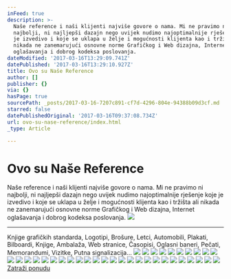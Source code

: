 ```yaml
---
inFeed: true
description: >-
  Naše reference i naši klijenti najviše govore o nama. Mi ne pravimo ni
  najbolji, ni najljepši dazajn nego uvijek nudimo najoptimalnije rješenje koje
  je izvedivo i koje se uklapa u želje i mogućnosti klijenta kao i tržišta ali
  nikada ne zanemarujući osnovne norme Grafičkog i Web dizajna, Internet
  oglašavanja i dobrog kodeksa poslovanja.
dateModified: '2017-03-16T13:29:09.741Z'
datePublished: '2017-03-16T13:29:10.927Z'
title: Ovo su Naše Reference
author: []
publisher: {}
via: {}
hasPage: true
sourcePath: _posts/2017-03-16-7207c891-cf7d-4296-804e-94388b09d3cf.md
starred: false
datePublishedOriginal: '2017-03-16T09:37:08.734Z'
url: ovo-su-nase-reference/index.html
_type: Article

---
```

# Ovo su Naše Reference

Naše reference i naši klijenti najviše govore o nama. Mi ne pravimo ni najbolji, ni najljepši dazajn nego uvijek nudimo najoptimalnije rješenje koje je izvedivo i koje se uklapa u želje i mogućnosti klijenta kao i tržišta ali nikada ne zanemarujući osnovne norme Grafičkog i Web dizajna, Internet oglašavanja i dobrog kodeksa poslovanja.
![](https://the-grid-user-content.s3-us-west-2.amazonaws.com/ed34ae8e-90b3-4a26-8ae6-57942e13f47f.jpg)

---

Knjige grafičkih standarda, Logotipi, Brošure, Letci, Automobili, Plakati, Bilboardi, Knjige, Ambalaža, Web stranice, Časopisi, Oglasni baneri, Pečati, Memorandumi, Vizitke, Putna signalizacija...
![](https://the-grid-user-content.s3-us-west-2.amazonaws.com/87cb2c78-3a8f-451d-936a-911bd7268c61.jpg)
![](https://the-grid-user-content.s3-us-west-2.amazonaws.com/24603594-a58c-4562-8a7f-d4c69c376e95.jpg)
![](https://the-grid-user-content.s3-us-west-2.amazonaws.com/fcee6d18-d324-4900-b560-997dc052268f.jpg)
![](https://the-grid-user-content.s3-us-west-2.amazonaws.com/5ac575cd-b292-451c-8a11-b495fb957769.jpg)
![](https://the-grid-user-content.s3-us-west-2.amazonaws.com/05d7f2ae-04bd-4de0-968a-4d01179c5eb1.jpg)
![](https://the-grid-user-content.s3-us-west-2.amazonaws.com/262fa08b-75d9-482f-88f8-ab4b0039aba1.jpg)
![](https://s3-us-west-2.amazonaws.com/the-grid-img/p/92f302b5a128e5b824ae45fbf233de9771fdb8e3.jpg)
![](https://the-grid-user-content.s3-us-west-2.amazonaws.com/ff2eefee-5801-4025-803c-35b8518a0167.jpg)
![](https://the-grid-user-content.s3-us-west-2.amazonaws.com/e48e3642-8d07-4134-875c-ec7645aa3ce6.jpg)
![](https://the-grid-user-content.s3-us-west-2.amazonaws.com/7cc2a30e-98a8-4667-9ecc-d63a895966ce.jpg)
![](https://s3-us-west-2.amazonaws.com/the-grid-img/p/2aa21242f1b00603fd2b2671ed3143dc73cee360.jpg)
![](https://s3-us-west-2.amazonaws.com/the-grid-img/p/d0364c73a099fb7b5c71bd8c29d1a697a28a7a08.jpg)
![](https://the-grid-user-content.s3-us-west-2.amazonaws.com/50254de4-1424-4947-96fb-9f5dd4093ca8.jpg)
![](https://the-grid-user-content.s3-us-west-2.amazonaws.com/6f52348e-5cc3-41dc-95b3-18b7a4f3f286.jpg)
![](https://the-grid-user-content.s3-us-west-2.amazonaws.com/0fbf8273-128a-4742-aa9e-d566b9b90f6c.jpg)
![](https://the-grid-user-content.s3-us-west-2.amazonaws.com/8bc5ca00-d8d1-4ecf-bc21-12a58dc5e38b.jpg)
![](https://the-grid-user-content.s3-us-west-2.amazonaws.com/5c0b3c79-3951-433f-a623-0ddd8b650b3f.jpg)
![](https://the-grid-user-content.s3-us-west-2.amazonaws.com/a122acdc-8d81-487c-8445-8b98e6c5ba8d.jpg)
![](https://s3-us-west-2.amazonaws.com/the-grid-img/p/de03c553f02484c6f36f3169eecdfde0fe38afa9.jpg)
![](https://the-grid-user-content.s3-us-west-2.amazonaws.com/bb713478-164c-4af8-97ba-2d387a1330b3.jpg)
![](https://the-grid-user-content.s3-us-west-2.amazonaws.com/249aba1c-b03e-4d6f-a092-981ecb2120f0.jpg)
![](https://the-grid-user-content.s3-us-west-2.amazonaws.com/f00eff1d-8062-492c-a47a-ace22fe0911b.jpg)
![](https://the-grid-user-content.s3-us-west-2.amazonaws.com/5104b471-a1bd-4226-b91f-6b1dbbbbf07d.jpg)
![](https://the-grid-user-content.s3-us-west-2.amazonaws.com/9a6bca7f-9b85-49f1-81f3-421ce3b86a6d.jpg)
![](https://the-grid-user-content.s3-us-west-2.amazonaws.com/684c0cf3-fbb7-408e-9717-7453c6a4995d.jpg)
![](https://the-grid-user-content.s3-us-west-2.amazonaws.com/c42e9149-f6f9-4b58-b2d1-ae522c8c365d.jpg)
![](https://the-grid-user-content.s3-us-west-2.amazonaws.com/3339d699-9a2a-4665-85f6-ae94a03b970c.jpg)
![](https://the-grid-user-content.s3-us-west-2.amazonaws.com/61a1c819-92a0-41b3-a518-fd842c9af09d.jpg)
![](https://the-grid-user-content.s3-us-west-2.amazonaws.com/c37f6ca1-d73b-424a-a69f-0505931ef4cf.jpg)
![](https://the-grid-user-content.s3-us-west-2.amazonaws.com/e40fb5c2-a549-4114-9bd0-f48fdc289947.jpg)
![](https://the-grid-user-content.s3-us-west-2.amazonaws.com/aa3d456a-ae55-4a2b-a6b1-41d094a151ac.jpg)
![](https://the-grid-user-content.s3-us-west-2.amazonaws.com/da2bb2bc-8e28-4bef-914c-66fda3ce2057.jpg)
![](https://the-grid-user-content.s3-us-west-2.amazonaws.com/2994414a-7697-42b5-8d6e-85768e20993d.jpg)
![](https://the-grid-user-content.s3-us-west-2.amazonaws.com/6082b753-21d9-4c0c-b33e-71e3e2d33959.jpg)
![](https://the-grid-user-content.s3-us-west-2.amazonaws.com/0823f5cf-2e6d-4c2e-9806-7a59ec27c588.jpg)
[Zatraži ponudu][0]

[0]: https://docs.google.com/forms/d/e/1FAIpQLScdOVsi3x4G0Lhj3_OM6jahpukJaGd1BQo7SdDcZ_cg58LITg/viewform